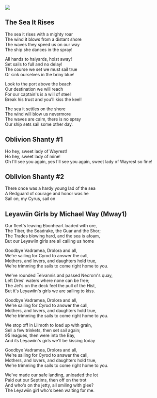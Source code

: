![](https://raw.githubusercontent.com/TateTaylorUSA/TateTaylorUSA/main/assets/images/northern-sea/Northern%20Sea%20Small.png)
## The Sea It Rises 
The sea it rises with a mighty roar\
The wind it blows from a distant shore\
The waves they speed us on our way\
The ship she dances in the spray!

All hands to halyards, hoist away!\
Set sails to full and no delay!\
The course we set we must sail true\
Or sink ourselves in the briny blue!

Look to the port above the beach\
Our destination we will reach\
For our captain's is a will of steel\
Break his trust and you'll kiss the keel!

The sea it settles on the shore\
The wind will blow us nevermore\
The waves are calm, there is no spray\
Our ship sets sail some other day. 

## Oblivion Shanty #1
Ho hey, sweet lady of Wayrest!\
Ho hey, sweet lady of mine!\
Oh I'll see you again, yes I'll see you again, sweet lady of Wayrest so fine!

## Oblivion Shanty #2
There once was a hardy young lad of the sea\
A Redguard of courage and honor was he\
Sail on, my Cyrus, sail on

## Leyawiin Girls by Michael Way (Mway1)

Our fleet's leaving Ebonheart loaded with ore,\
The Tiber, the Seadrake, the Guar and the Shor;\
The Trades blowing hard, and the sea is afoam,\
But our Leyawiin girls are all calling us home 

Goodbye Vadramea, Drolora and all,\
We're sailing for Cyrod to answer the call,\
Mothers, and lovers, and daughters hold true,\
We're trimming the sails to come right home to you. 

We've rounded Telvannis and passed Necrom's quay,\
Left Dres' waters where none can be free;\
The Jel's on the deck feel the pull of the Hist,\
But it's Leyawiin's girls we are sailing to kiss. 

Goodbye Vadramea, Drolora and all,\
We're sailing for Cyrod to answer the call,\
Mothers, and lovers, and daughters hold true,\
We're trimming the sails to come right home to you. 

We stop off in Lilmoth to load up with grain,\
Sell a few trinkets, then set sail again;\
95 leagues, then were into the Bay,\
And its Leyawiin's girls we'll be kissing today 

Goodbye Vadramea, Drolora and all,\
We're sailing for Cyrod to answer the call,\
Mothers, and lovers, and daughters hold true,\
We're trimming the sails to come right home to you. 

We've made our safe landing, unloaded the lot\
Paid out our Septims, then off on the trot\
And who's on the jetty, all smiling with glee?\
The Leyawiin girl who's been waiting for me. 
